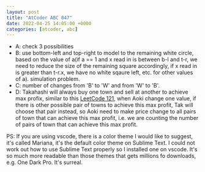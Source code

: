 ```yaml
---
layout: post
title: "AtCoder ABC 047"
date: 2022-04-25 14:05:00 +0000
categories: [atcoder, abc]
---
```

- A: check 3 possibilities
- B: use bottom-left and top-right to model to the remaining white circle, based on the value of a(if a == 1 and x read in is between b-l and t-r, we need to reduce the size of the remaining square accordingly, if x read in is greater than t-r.x, we have no white sqaure left, etc. for other values of a). simulation problem.
- C: number of changes from 'B' to 'W' and from 'W' to 'B'.
- D: Takahashi will always buy one town and sell at another to achieve max profix, similar to this [LeetCode 121][link], when Aoki change one value, if there is other possible pair of towns to achieve this max profit, Tak will choose that pair instead, so Aoki need to make price change to all pairs of town that can achieve this max profit, i.e. we are counting the number of pairs of town that can achieve this max profit.

PS: If you are using vscode, there is a color theme I would like to suggest, it's called Mariana, it's the default color theme on Sublime Text. I could not work out how to use Sublime Text properly so I installed one on vscode. It's so much more readable than those themes that gets millions fo downloads, e.g. One Dark Pro. It's surreal.

[link]: https://leetcode.com/problems/best-time-to-buy-and-sell-stock/